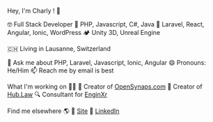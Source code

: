 Hey, I'm Charly ! 👋

🤓 Full Stack Developer
🤖 PHP, Javascript, C#, Java
💾 Laravel, React, Angular, Ionic, WordPress
🏕️ Unity 3D, Unreal Engine

🇨🇭 Living in Lausanne, Switzerland


💬 Ask me about PHP, Laravel, Javascript, Ionic, Angular
😄 Pronouns: He/Him
📫 Reach me by email is best

What I'm working on 👨‍💻
💎 Creator of [OpenSynaps.com](https://opensynaps.com)
🔖 Creator of [Hub.Law](https://hub.law)
🔍 Consultant for [EnginXr](https://enginxr.com)



Find me elsewhere 🌎
🚀 [Site](https://charlyhayoz.ch/)
💼 [LinkedIn](https://www.linkedin.com/in/charlyhayoz/)
